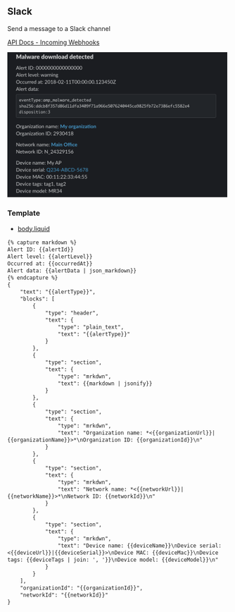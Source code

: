 ## Slack 

Send a message to a Slack channel

[API Docs - Incoming Webhooks](https://api.slack.com/messaging/webhooks)

<img src="custom-template-slack-screenshot.png" alt="image_tooltip" width="500"/>

### Template 

- [body.liquid](body.liquid)

```body.liquid
{% capture markdown %}
Alert ID: {{alertId}}
Alert level: {{alertLevel}}
Occurred at: {{occurredAt}}
Alert data: {{alertData | json_markdown}}
{% endcapture %}
{
    "text": "{{alertType}}",
    "blocks": [
        {
            "type": "header",
            "text": {
                "type": "plain_text",
                "text": "{{alertType}}"
            }
        },
        {
            "type": "section",
            "text": {
                "type": "mrkdwn",
                "text": {{markdown | jsonify}}
            }
        },
        {
            "type": "section",
            "text": {
                "type": "mrkdwn",
                "text": "Organization name: *<{{organizationUrl}}|{{organizationName}}>*\nOrganization ID: {{organizationId}}\n"
            }
        },
        {
            "type": "section",
            "text": {
                "type": "mrkdwn",
                "text": "Network name: *<{{networkUrl}}|{{networkName}}>*\nNetwork ID: {{networkId}}\n"
            }
        },
        {
            "type": "section",
            "text": {
                "type": "mrkdwn",
                "text": "Device name: {{deviceName}}\nDevice serial: <{{deviceUrl}}|{{deviceSerial}}>\nDevice MAC: {{deviceMac}}\nDevice tags: {{deviceTags | join: ', '}}\nDevice model: {{deviceModel}}\n"
            }
        }
    ],
    "organizationId": "{{organizationId}}",
    "networkId": "{{networkId}}"
}
```